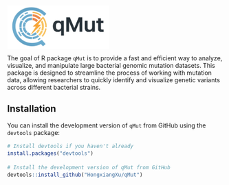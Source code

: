 <div align="left">
  <img src="inst/logo/qMut_logo.png" alt="qMut Logo" width="237" height="100" style="vertical-align: middle; margin-right: 20px;" />
  <h1 style="display: inline;"></h1>
</div>

<!-- badges: start -->
<!-- badges: end -->

The goal of R package `qMut` is to provide a fast and efficient way to analyze, visualize, and manipulate large bacterial genomic mutation datasets. This package is designed to streamline the process of working with mutation data, allowing researchers to quickly identify and visualize genetic variants across different bacterial strains. 

## Installation

You can install the development version of `qMut` from GitHub using the `devtools` package:

```r
# Install devtools if you haven't already
install.packages("devtools")

# Install the development version of qMut from GitHub
devtools::install_github("HongxiangXu/qMut")